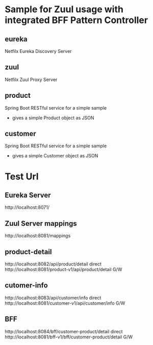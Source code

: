 # Sample for Zuul usage with integrated BFF Pattern Controller

## eureka
Netfilx Eureka Discovery Server

## zuul
Netfilx Zuul Proxy Server

## product
Spring Boot RESTful service for a simple sample
- gives a simple Product object as JSON

## customer
Spring Boot RESTful service for a simple sample
- gives a simple Customer object as JSON


# Test Url
## Eureka Server

http://localhost:8071/ 

## Zuul Server mappings

http://localhost:8081/mappings 

## product-detail

http://localhost:8082/api/product/detail direct
http://localhost:8081/product-v1/api/product/detail G/W

## cutomer-info

http://localhost:8083/api/customer/info  direct 
http://localhost:8081/customer-v1/api/customer/info G/W

## BFF
http://localhost:8084/bff/customer-product/detail direct
http://localhost:8081/bff-v1/bff/customer-product/detail G/W
